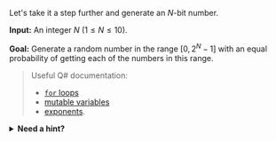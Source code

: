 Let's take it a step further and generate an $N$-bit number. 

**Input:** An integer $N$ ($1 \le N \le 10$).

**Goal:** Generate a random number in the range $[0, 2^N - 1]$ with an equal probability of getting each of the numbers in this range.

> Useful Q# documentation: 
> * [`for` loops](https://docs.microsoft.com/azure/quantum/user-guide/language/statements/iterations)
> * [mutable variables](https://docs.microsoft.com/azure/quantum/user-guide/language/typesystem/immutability)
> * [exponents](https://docs.microsoft.com/qsharp/api/qsharp/microsoft.quantum.math.powi).

<details>
  <summary><b>Need a hint?</b></summary>
  Remember that you can use previously defined operations to implement your solution. For convenience, the <b>RandomBit</b> operation is already available for you to use in this exercise.
</details>

